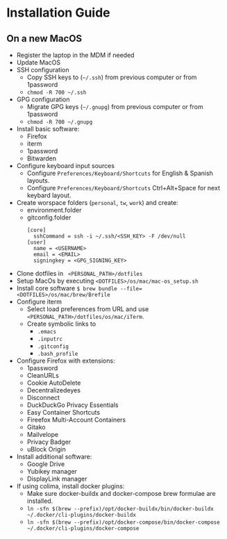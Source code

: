 # Installation Guide

## On a new MacOS
* Register the laptop in the MDM if needed
* Update MacOS
* SSH configuration
  - Copy SSH keys to (`~/.ssh`) from previous computer or from 1password
  - `chmod -R 700 ~/.ssh`
* GPG configuration
  - Migrate GPG keys (`~/.gnupg`) from previous computer or from 1password
  - `chmod -R 700 ~/.gnupg`
* Install basic software:
  - Firefox
  - iterm
  - 1password
  - Bitwarden
* Configure keyboard input sources
  - Configure `Preferences/Keyboard/Shortcuts` for English & Spanish layouts.
  - Configure `Preferences/Keyboard/Shortcuts` Ctrl+Alt+Space for next keybard layout.
* Create worspace folders (`personal`, `tw`, `work`) and create:
  - environment.folder
  - gitconfig.folder
    ```
    [core]
      sshCommand = ssh -i ~/.ssh/<SSH_KEY> -F /dev/null
    [user]
      name = <USERNAME>
      email = <EMAIL>
      signingkey = <GPG_SIGNING_KEY>
    ```
* Clone dotfiles in ` <PERSONAL_PATH>/dotfiles`
* Setup MacOs by executing `<DOTFILES>/os/mac/mac-os_setup.sh`
* Install core software `$ brew bundle --file=<DOTFILES>/os/mac/brew/Brefile`
* Configure iterm
  - Select load preferences from URL and use `<PERSONAL_PATH>/dotfiles/os/mac/iTerm`.
  - Create symbolic links to
    - `.emacs`
    - `.inputrc`
    - `.gitconfig`
    - `.bash_profile`
* Configure Firefox with extensions:
  - 1password
  - CleanURLs
  - Cookie AutoDelete
  - Decentralizedeyes
  - Disconnect
  - DuckDuckGo Privacy Essentials
  - Easy Container Shortcuts
  - Fireefox Multi-Account Containers
  - Gitako
  - Mailvelope
  - Privacy Badger
  - uBlock Origin
* Install additional software:
  - Google Drive
  - Yubikey manager
  - DisplayLink manager
* If using colima, install docker plugins:
  - Make sure docker-buildx and docker-compose brew formulae are installed.
  - `ln -sfn $(brew --prefix)/opt/docker-buildx/bin/docker-buildx ~/.docker/cli-plugins/docker-buildx`
  - `ln -sfn $(brew --prefix)/opt/docker-compose/bin/docker-compose ~/.docker/cli-plugins/docker-compose`
